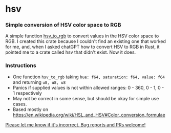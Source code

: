 # hsv

### Simple conversion of HSV color space to RGB

A simple function [hsv_to_rgb](/src/lib.rs) to convert values in the HSV color space to RGB. I 
created this crate
because I couldn't find an existing one that worked for me, and, when I asked chatGPT how to convert
HSV to RGB in Rust, it pointed me to a crate called hsv that didn't exist. Now it does.

### Instructions

* One function `hsv_to_rgb` taking `hue: f64, saturation: f64, value: f64` and returning `u8, u8,
  u8`
* Panics if supplied values is not within allowed ranges: 0 - 360, 0 - 1, 0 - 1 respectively
* May not be correct in some sense, but should be okay for simple use cases.
* Based mostly on https://en.wikipedia.org/wiki/HSL_and_HSV#Color_conversion_formulae

[Please let me know if it's incorrect. Bug reports and PRs welcome!](https://github.com/jayber/hsv)